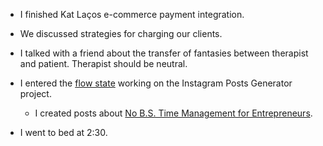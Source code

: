 - I finished Kat Laços e-commerce payment integration.

- We discussed strategies for charging our clients.

- I talked with a friend about the transfer of fantasies between therapist and patient. Therapist should be neutral.

- I entered the [flow state](/zettelkasten/flow-state-psychology) working on the Instagram Posts Generator project.

  - I created posts about [No B.S. Time Management for Entrepreneurs](/books/no-bs-time-management-for-entrepreneurs).

- I went to bed at 2:30.

